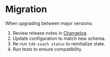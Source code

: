 # Migration

When upgrading between major versions:
1. Review release notes in [Changelog](./changelog.md).
2. Update configuration to match new schema.
3. Re-run `tdd-coach status` to reinitialize state.
4. Run tests to ensure compatibility.
